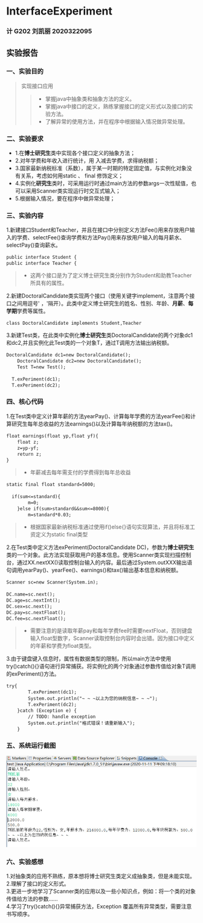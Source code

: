 # InterfaceExperiment
### 计 G202 刘凯丽 2020322095
## 实验报告
### 一、实验目的
> 实现接口应用
>> * 掌握java中抽象类和抽象方法的定义。<br/>
>> * 掌握java中接口的定义，熟练掌握接口的定义形式以及接口的实验方法。<br/>
>> * 了解异常的使用方法，并在程序中根据输入情况做异常处理。<br/>    
### 二、实验要求
* 1.在**博士研究生**类中实现各个接口定义的抽象方法；
* 2.对年学费和年收入进行统计，用 入减去学费，求得纳税额；
* 3.国家最新纳税标准（系数），属于某一时期的特定固定值，与实例化对象没有关系，考虑如何用static 、 final 修饰定义；
* 4.实例化**研究生**类时，可采用运行时通过main方法的参数args一次性赋值，也可以采用Scanner类实现运行时交互式输入；
* 5.根据输入情况，要在程序中做异常处理；
### 三、实验内容
1.新建接口Student和Teacher，并且在接口中分别定义方法Fee()用来存放用户输入的学费、selectFee()查询学费和方法Pay()用来存放用户输入的每月薪水、selectPay()查询薪水。<br/>

    public interface Student {
    public interface Teacher {
   > * 这两个接口是为了定义博士研究生类分别作为Student和助教Teacher所具有的属性。

2.新建DoctoralCandidate类实现两个接口（使用关键字implement，注意两个接口之间用逗号' ，'隔开）。此类中定义博士研究生的姓名、性别、年龄、**月薪**、**每学期**学费等属性。<br/>

    class DoctoralCandidate implements Student,Teacher
    
3.新建Test类，在此类中实例化**博士研究生**类DoctoralCandidate的两个对象dc1和dc2,并且实例化此Test类的一个对象T，通过T调用方法输出纳税额。<br/>

    DoctoralCandidate dc1=new DoctoralCandidate();
		DoctoralCandidate dc2=new DoctoralCandidate();
  		Test T=new Test();
      
      T.exPeriment(dc1);
      T.exPeriment(dc2);
      
 ### 四、核心代码     
1.在Test类中定义计算年薪的方法yearPay()、计算每年学费的方法yearFee()和计算研究生每年总收益的方法earnings()以及计算每年纳税额的方法tax()。<br/>

    float earnings(float yp,float yf){
		float z;
		z=yp-yf;
		return z;
	} 
   > * 年薪减去每年需支付的学费得到每年总收益
   
    static final float standard=5000; 
  
      if(sum<=standard){
			m=0;
		}else if(sum>standard&&sum<=8000){
			m=standard*0.03;
   > * 根据国家最新纳税标准通过使用if()else{}语句实现算法，并且将标准工资定义为static final类型   
   
2.在Test类中定义方法exPeriment(DoctoralCandidate DC)，参数为**博士研究生**类的一个对象。此方法实现获取用户的基本信息。使用Scanner类实现扫描控制台，通过XX.nextXX()读取控制台输入的内容。最后通过System.outXXX输出语句调用yearPay()、yearFee()、earnings()和tax()输出基本信息和纳税额。<br/>

    Scanner sc=new Scanner(System.in);
    
    DC.name=sc.next();
    DC.age=sc.nextInt();
    DC.sex=sc.next();
    DC.pay=sc.nextFloat();
    DC.fee=sc.nextFloat();
   > * 需要注意的是读取年薪pay和每年学费fee时需要nextFloat，否则键盘输入float型数字，Scanner读取控制台内容时会出错。因为接口中定义的年薪和学费为float类型。<br/>
   
3.由于键盘键入信息时，属性有数据类型的限制，所以main方法中使用try()catch(){}语句进行异常捕获。将实例化的两个对象通过参数传值给对象T调用的exPeriment()方法。<br/>

    try{
			T.exPeriment(dc1);
			System.out.println("~ ~ ~以上为您的纳税信息~ ~ ~");
			T.exPeriment(dc2);
		}catch (Exception e) {
			// TODO: handle exception
			System.out.println("格式错误！请重新输入");
		}
    
### 五、系统运行截图
![images](https://github.com/G202liukaili/InterfaceExperiment-/blob/main/images/IE.jpg)
### 六、实验感想
1.对抽象类的应用不熟练，原本想将博士研究生类定义成抽象类，但是未能实现。<br/>
2.理解了接口的定义形式。<br/>
3.更进一步地学习了Scanner类的应用以及一些小知识点，例如：将一个类的对象传值给方法的参数......<br/>
4.学习了try()catch(){}异常捕获方法，Exception 覆盖所有异常类型，需要注意书写顺序。<br/>
